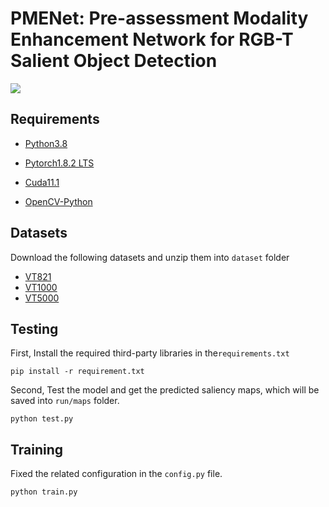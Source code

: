 # PMENet: Pre-assessment Modality Enhancement Network for RGB-T Salient Object Detection

![](https://github.com/Xia-Bingjie/RGBT/blob/main/PMENet/PMENet/img/overall.jpeg)

## Requirements

- [Python3.8](https://www.python.org/)

- [Pytorch1.8.2 LTS](https://pytorch.org/)

- [Cuda11.1](https://developer.nvidia.com/cuda-toolkit) 

- [OpenCV-Python](https://opencv.org/)

## Datasets

Download the following datasets and unzip them into `dataset` folder

- [VT821](https://arxiv.org/pdf/1701.02829.pdf)
- [VT1000](https://arxiv.org/pdf/1905.06741.pdf)
- [VT5000](https://arxiv.org/pdf/2007.03262.pdf)

## Testing

First, Install the required third-party libraries in the`requirements.txt`

```shell
pip install -r requirement.txt
```

Second, Test the model and get the predicted saliency maps, which will be saved into `run/maps` folder.

```shell
python test.py
```

## Training

Fixed the related configuration in the `config.py` file.

```shell
python train.py
```


